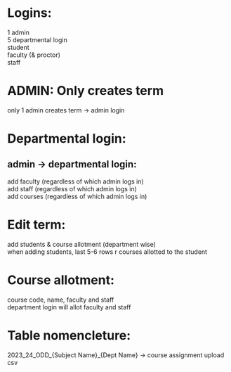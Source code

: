 # Logins:

1 admin  
5 departmental login  
student  
faculty (& proctor)  
staff  


# ADMIN: Only creates term
only 1 admin creates term -> admin login  


# Departmental login: 
## admin -> departmental login:

add faculty   (regardless of which admin logs in)  
add staff     (regardless of which admin logs in)  
add courses   (regardless of which admin logs in)  

# Edit term:
add students & course allotment (department wise)  
when adding students, last 5-6 rows r courses allotted to the student  

# Course allotment: 
course code, name, faculty and staff  
department login will allot faculty and staff  

# Table nomencleture:
2023_24_ODD_{Subject Name}_{Dept Name} -> course assignment upload csv  
